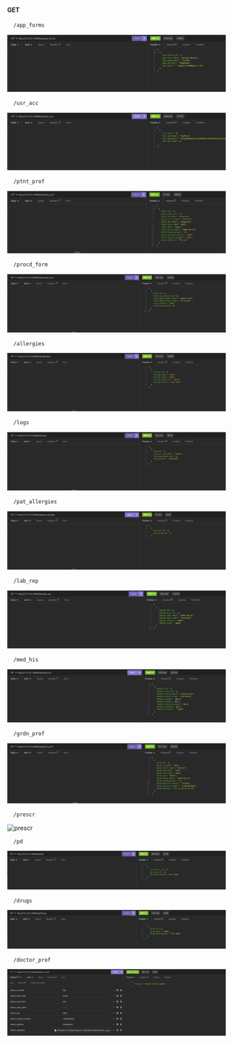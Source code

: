 #### GET

```bash
  /app_forms
```
![app_forms](screenshots/get-app_forms.png)

```bash
  /usr_acc
```
![useer_acc](screenshots/get-user_acc.png)

```bash
  /ptnt_prof
```
![ptnt_prof](screenshots/get-ptnt_prof.png)

```bash
  /procd_form
```
![procd_form](screenshots/get-procd_form.png)

```bash
  /allergies
```
![allergies](screenshots/get-allergies.png)

```bash
  /logs
```
![logs](screenshots/get-logs.png)

```bash
  /pat_allergies
```
![pat_allergies](screenshots/get-pa_pat_allergies.png)

```bash
  /lab_rep
```
![lab_rep](screenshots/get-lab_rep.png)

```bash
  /med_his
```
![med_his](screenshots/get-med_his.png)

```bash
  /grdn_prof
```
![grdn_prof](screenshots/get-grdn_prof.png)

```bash
  /prescr
```
![prescr](screenshots/get-prescr.png)

```bash
  /pd
```
![pd](screenshots/get-pd.png)

```bash
  /drugs
```
![drugs](screenshots/get-drugs.png)

```bash
  /doctor_prof
```
![doctor_prof](screenshots/get-doctor_prof.png)